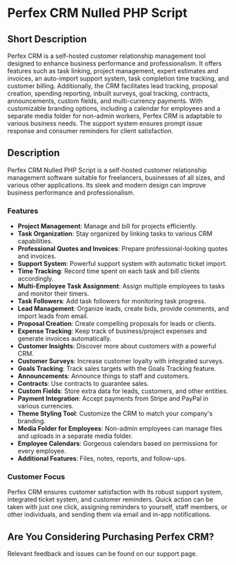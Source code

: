 # Perfex CRM Nulled PHP Script

## Short Description
Perfex CRM is a self-hosted customer relationship management tool designed to enhance business performance and professionalism. It offers features such as task linking, project management, expert estimates and invoices, an auto-import support system, task completion time tracking, and customer billing. Additionally, the CRM facilitates lead tracking, proposal creation, spending reporting, inbuilt surveys, goal tracking, contracts, announcements, custom fields, and multi-currency payments. With customizable branding options, including a calendar for employees and a separate media folder for non-admin workers, Perfex CRM is adaptable to various business needs. The support system ensures prompt issue response and consumer reminders for client satisfaction.

## Description
Perfex CRM Nulled PHP Script is a self-hosted customer relationship management software suitable for freelancers, businesses of all sizes, and various other applications. Its sleek and modern design can improve business performance and professionalism.

### Features
- **Project Management**: Manage and bill for projects efficiently.
- **Task Organization**: Stay organized by linking tasks to various CRM capabilities.
- **Professional Quotes and Invoices**: Prepare professional-looking quotes and invoices.
- **Support System**: Powerful support system with automatic ticket import.
- **Time Tracking**: Record time spent on each task and bill clients accordingly.
- **Multi-Employee Task Assignment**: Assign multiple employees to tasks and monitor their timers.
- **Task Followers**: Add task followers for monitoring task progress.
- **Lead Management**: Organize leads, create bids, provide comments, and import leads from email.
- **Proposal Creation**: Create compelling proposals for leads or clients.
- **Expense Tracking**: Keep track of business/project expenses and generate invoices automatically.
- **Customer Insights**: Discover more about customers with a powerful CRM.
- **Customer Surveys**: Increase customer loyalty with integrated surveys.
- **Goals Tracking**: Track sales targets with the Goals Tracking feature.
- **Announcements**: Announce things to staff and customers.
- **Contracts**: Use contracts to guarantee sales.
- **Custom Fields**: Store extra data for leads, customers, and other entities.
- **Payment Integration**: Accept payments from Stripe and PayPal in various currencies.
- **Theme Styling Tool**: Customize the CRM to match your company's branding.
- **Media Folder for Employees**: Non-admin employees can manage files and uploads in a separate media folder.
- **Employee Calendars**: Gorgeous calendars based on permissions for every employee.
- **Additional Features**: Files, notes, reports, and follow-ups.

### Customer Focus
Perfex CRM ensures customer satisfaction with its robust support system, integrated ticket system, and customer reminders. Quick action can be taken with just one click, assigning reminders to yourself, staff members, or other individuals, and sending them via email and in-app notifications.

## Are You Considering Purchasing Perfex CRM?
Relevant feedback and issues can be found on our support page.
